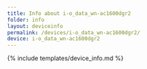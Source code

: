 ```yaml
---
title: Info about i-o_data_wn-ac1600dgr2
folder: info
layout: deviceinfo
permalink: /devices/i-o_data_wn-ac1600dgr2/
device: i-o_data_wn-ac1600dgr2
---
```

{% include templates/device_info.md %}
